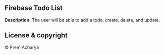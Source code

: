 ## Firebase Todo List 

**Description:**
The user will be able to add a todo, create, delete, and update.


## License & copyright
© Prem Acharya

